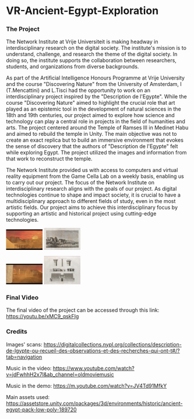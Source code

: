 # VR-Ancient-Egypt-Exploration

### The Project
The Network Institute at Vrije Universiteit is making headway in interdisciplinary research on the digital society. The institute's mission is to understand, challenge, and research the theme of the digital society. In doing so, the institute supports the collaboration between researchers, students, and organizations from diverse backgrounds.

As part of the Artificial Intelligence Honours Programme at Vrije University and the course "Discovering Nature" from the University of Amsterdam, I (T.Mencattini) and L.Tisci had the opportunity to work on an interdisciplinary project inspired by the "Description de l'Egypte". While the course "Discovering Nature" aimed to highlight the crucial role that art played as an epistemic tool in the development of natural sciences in the 18th and 19th centuries, our project aimed to explore how science and technology can play a central role in projects in the field of humanities and arts. The project centered around the Temple of Ramses III in Medinet Habu and aimed to rebuild the temple in Unity. The main objective was not to create an exact replica but to build an immersive environment that evokes the sense of discovery that the authors of "Description de l'Egypte" felt while exploring Egypt. The project utilized the images and information from that work to reconstruct the temple.

The Network Institute provided us with access to computers and virtual reality equipment from the Game Cella Lab on a weekly basis, enabling us to carry out our project.
The focus of the Network Institute on interdisciplinary research aligns with the goals of our project. As digital technologies continue to shape and impact society, it is crucial to have a multidisciplinary approach to different fields of study, even in the most artistic fields. Our project aims to achieve this interdisciplinary focus by supporting an artistic and historical project using cutting-edge technologies.

<p float="left">
  <img src="image1.jpeg" width="100" /> 
  <img src="scan1.jpeg" width="100" />
</p>

<p float="left">
  <img src="image2.jpeg" width="100" />
  <img src="scan2.jpeg" width="100" />
</p>

### Final Video

The final video of the project can be accessed through this link: https://youtu.be/xMC9_qskFIg

### Credits

Images' scans: https://digitalcollections.nypl.org/collections/description-de-lgypte-ou-recueil-des-observations-et-des-recherches-qui-ont-t#/?tab=navigation

Music in the video: https://www.youtube.com/watch?v=jdFwhhH2x7I&ab_channel=oldmoviemusic

Music in the demo: https://m.youtube.com/watch?v=JV4Td91MfkY

Main assets used: https://assetstore.unity.com/packages/3d/environments/historic/ancient-egypt-pack-low-poly-189720
